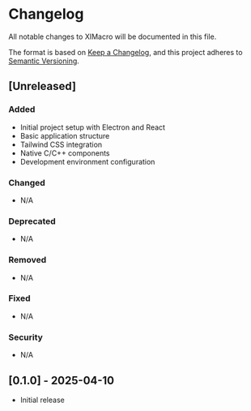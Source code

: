 # Changelog

All notable changes to XIMacro will be documented in this file.

The format is based on [Keep a Changelog](https://keepachangelog.com/en/1.0.0/),
and this project adheres to [Semantic Versioning](https://semver.org/spec/v2.0.0.html).

## [Unreleased]

### Added

-   Initial project setup with Electron and React
-   Basic application structure
-   Tailwind CSS integration
-   Native C/C++ components
-   Development environment configuration

### Changed

-   N/A

### Deprecated

-   N/A

### Removed

-   N/A

### Fixed

-   N/A

### Security

-   N/A

## [0.1.0] - 2025-04-10

-   Initial release
